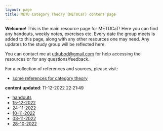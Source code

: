 ```yaml
---
layout: page
title: METU Category Theory (METUCaT) content page
---
```


**Welcome!** This is the main resource page for METUCaT! Here you can find any handouts, weekly notes, exercises etc. Every date the group meets is added to this page, along with any other resources one may need. Any updates to the study group will be reflected here.

You can contact me at [utkubod@gmail.com](mailto:utkubod@gmail.com) for help accessing the resources or for any questions/feedback.

For a collection of references and sources, please visit:

* [some references for category theory](./resources.html)

**content updated**: 11-12-2022 22:21:49

* [handouts](./content/handouts)
* [15-12-2022](./content/15-12-2022/index.md)
* [24-11-2022](./content/24-11-2022/index.md)
* [10-11-2022](./content/10-11-2022/index.md)
* [03-11-2022](./content/03-11-2022/index.md)
* [28-10-2022](./content/28-10-2022/index.md)
